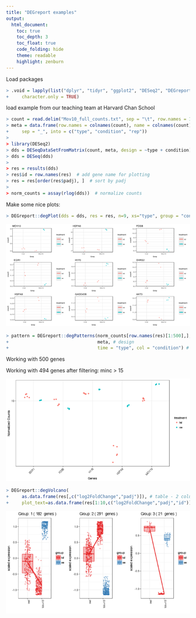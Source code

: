 ```yaml
---
title: "DEGreport examples"
output:
  html_document:
    toc: true
    toc_depth: 3
    toc_float: true
    code_folding: hide
    theme: readable
    highlight: zenburn
---
```

 


Load packages


```r
> .void = lapply(list("dplyr", "tidyr", "ggplot2", "DESeq2", "DEGreport"), require, 
+     character.only = TRUE)
```

load example from our teaching team at Harvard Chan School


```r
> count = read.delim("Mov10_full_counts.txt", sep = "\t", row.names = 1)
> meta = data.frame(row.names = colnames(count), name = colnames(count)) %>% separate(name, 
+     sep = "_", into = c("type", "condition", "rep"))
> 
> library(DESeq2)
> dds = DESeqDataSetFromMatrix(count, meta, design = ~type + condition)
> dds = DESeq(dds)
> 
> res = results(dds)
> res$id = row.names(res)  # add gene name for plotting
> res = res[order(res$padj), ]  # sort by padj
> 
> norm_counts = assay(rlog(dds))  # normalize counts
```

Make some nice plots:


```r
> DEGreport::degPlot(dds = dds, res = res, n=9, xs="type", group = "condition")
```

![](figure/plots-1.png)

```r
> pattern = DEGreport::degPatterns(norm_counts[row.names(res)[1:500],], # norm counts
+                                  meta, # design
+                                  time = "type", col = "condition") # plot settings
```



Working with  500  genes 



 Working with  494 genes after filtering: minc >  15 

![](figure/plots-2.png)

```r
> DEGreport::degVolcano(
+     as.data.frame(res[,c("log2FoldChange","padj")]), # table - 2 columns
+     plot_text=as.data.frame(res[1:10,c("log2FoldChange","padj","id")])) # table to add names
```

![](figure/plots-3.png)
